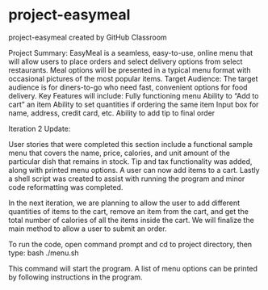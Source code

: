 # project-easymeal
project-easymeal created by GitHub Classroom

Project Summary:
EasyMeal is a seamless, easy-to-use, online menu that will allow users to place orders and select delivery options from select restaurants. Meal options will be presented in a typical menu format with occasional pictures of the most popular items.
Target Audience:
The target audience is for diners-to-go who need fast, convenient options for food delivery.
Key Features will include: 
Fully functioning menu 
Ability to “Add to cart” an item 
Ability to set quantities if ordering the same item 
Input box for name, address, credit card, etc. 
Ability to add tip to final order

Iteration 2 Update:

User stories that were completed this section include a functional sample menu that covers the name, price, calories, and unit amount of the particular dish that remains in stock. Tip and tax functionality was added, along with printed menu options.  A user can now add items to a cart.  Lastly a shell script was created to assist with running the program and minor code reformatting was completed.

In the next iteration, we are planning to allow the user to add different quantities of items to the cart, remove an item from the cart, and get the total number of calories of all the items inside the cart.  We will finalize the main method to allow a user to submit an order.

To run the code, open command prompt and cd to project directory, then type:
bash ./menu.sh

This command will start the program. A list of menu options can be printed by following instructions in the program.
